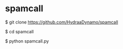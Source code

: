 # spamcall





 $ git clone https://github.com/HydraaDynamo/spamcall



 $ cd spamcall



 $ python spamcall.py
